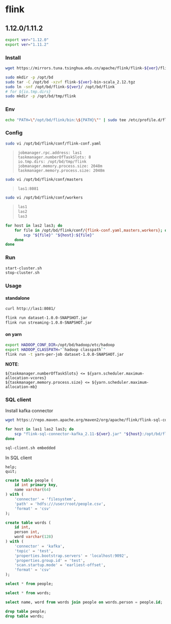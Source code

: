 # flink

## 1.12.0/1.11.2

```bash
export ver="1.12.0"
export ver="1.11.2"
```

### Install

```bash
wget https://mirrors.tuna.tsinghua.edu.cn/apache/flink/flink-${ver}/flink-${ver}-bin-scala_2.12.tgz
```

```bash
sudo mkdir -p /opt/bd
sudo tar -C /opt/bd -xzvf flink-${ver}-bin-scala_2.12.tgz
sudo ln -snf /opt/bd/flink-${ver}/ /opt/bd/flink
# for ${io.tmp.dirs}
sudo mkdir -p /opt/bd/tmp/flink
```

### Env

```bash
echo "PATH=\"/opt/bd/flink/bin:\${PATH}\"" | sudo tee /etc/profile.d/flink.sh
```

### Config

```bash
sudo vi /opt/bd/flink/conf/flink-conf.yaml
```

> ```
> jobmanager.rpc.address: las1
> taskmanager.numberOfTaskSlots: 8
> io.tmp.dirs: /opt/bd/tmp/flink
> jobmanager.memory.process.size: 2048m
> taskmanager.memory.process.size: 2048m
> ```

```bash
sudo vi /opt/bd/flink/conf/masters
```

> ```txt
> las1:8081
> ```

```bash
sudo vi /opt/bd/flink/conf/workers
```

> ```txt
> las1
> las2
> las3
> ```

```bash
for host in las2 las3; do
    for file in /opt/bd/flink/conf/{flink-conf.yaml,masters,workers}; do
        scp "${file}" "${host}:${file}"
    done
done
```

### Run

```bash
start-cluster.sh
stop-cluster.sh
```

### Usage

#### standalone

```bash
curl http://las1:8081/
```

```bash
flink run dataset-1.0.0-SNAPSHOT.jar
flink run streaming-1.0.0-SNAPSHOT.jar
```

#### on yarn

```bash
export HADOOP_CONF_DIR=/opt/bd/hadoop/etc/hadoop
export HADOOP_CLASSPATH="`hadoop classpath`"
flink run -t yarn-per-job dataset-1.0.0-SNAPSHOT.jar
```

**NOTE**:

```
${taskmanager.numberOfTaskSlots} <= ${yarn.scheduler.maximum-allocation-vcores}
${taskmanager.memory.process.size} <= ${yarn.scheduler.maximum-allocation-mb}
```

### SQL client

Install kafka connector

```bash
wget https://repo.maven.apache.org/maven2/org/apache/flink/flink-sql-connector-kafka_2.11/${ver}/flink-sql-connector-kafka_2.11-${ver}.jar

for host in las1 las2 las3; do
    scp "flink-sql-connector-kafka_2.11-${ver}.jar" "${host}:/opt/bd/flink/lib"
done
```

```bash
sql-client.sh embedded
```

In SQL client

```
help;
quit;
```

```sql
create table people (
    id int primary key,
    name varchar(64)
) with (
    'connector' = 'filesystem',
    'path' = 'hdfs:///user/root/people.csv',
    'format' = 'csv'
);

create table words (
    id int,
    person int,
    word varchar(128)
) with (
    'connector' = 'kafka',
    'topic' = 'test',
    'properties.bootstrap.servers' = 'localhost:9092',
    'properties.group.id' = 'test',
    'scan.startup.mode' = 'earliest-offset',
    'format' = 'csv'
);

select * from people;

select * from words;

select name, word from words join people on words.person = people.id;

drop table people;
drop table words;
```
